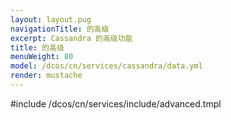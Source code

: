 ```yaml
---
layout: layout.pug
navigationTitle: 的高级
excerpt: Cassandra 的高级功能
title: 的高级
menuWeight: 80
model: /dcos/cn/services/cassandra/data.yml
render: mustache
---
```


#include /dcos/cn/services/include/advanced.tmpl
